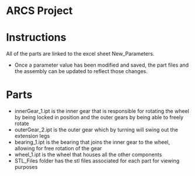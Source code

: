 # ARCS Project

# Instructions
All of the parts are linked to the excel sheet New_Parameters.
- Once a parameter value has been modified and saved, the part files and the assembly can be updated to reflect those changes.

# Parts 
- innerGear_1.ipt is the inner gear that is responsible for rotating the wheel by being locked in position and the outer gears by being able to freely rotate
- outerGear_2.ipt is the outer gear which by turning will swing out the extension legs 
- bearing_1.ipt is the bearing that joins the inner gear to the wheel, allowing for free rotation of the gear
- wheel_1.ipt is the wheel that houses all the other components
- STL_Files folder has the stl files associated for each part for viewing purposes

